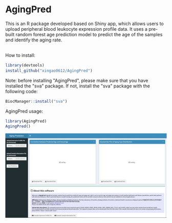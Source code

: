 # AgingPred

This is an R package developed based on Shiny app, which allows users to upload peripheral blood leukocyte expression profile data. It uses a pre-built random forest age prediction model to predict the age of the samples and identify the aging rate.<br><br>

How to install:
```R
library(devtools)
install_github("xingao0612/AgingPred")
```
Note: before installing "AgingPred", please make sure that you have installed the "sva" package. If not, install the "sva" package with the following code:
```R
BiocManager::install("sva")
```
AgingPred usage:<br>
```R
library(AgingPred)
AgingPred()
```
![](https://github.com/xingao0612/AgingPred/blob/master/interface.jpg)  
